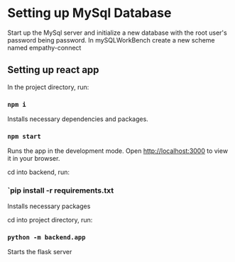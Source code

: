 # Setting up MySql Database

Start up the MySql server and initialize a new database with the root user's password being password.
In mySQLWorkBench create a new scheme named empathy-connect

## Setting up react app

In the project directory, run:

### `npm i`

Installs necessary dependencies and packages.

### `npm start`

Runs the app in the development mode.
Open [http://localhost:3000](http://localhost:3000) to view it in your browser.

cd into backend, run:

### `pip install -r requirements.txt

Installs necessary packages

cd into project directory, run:

### `python -m backend.app`

Starts the flask server

